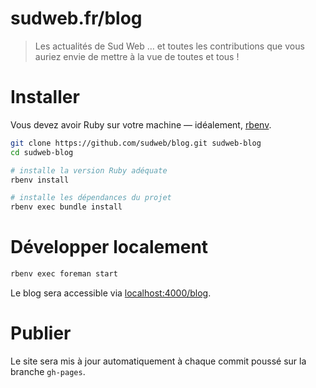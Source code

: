 # sudweb.fr/blog

> Les actualités de Sud Web … et toutes les contributions que vous auriez envie de mettre à la vue de toutes et tous !

# Installer

Vous devez avoir Ruby sur votre machine — idéalement, [rbenv](http://rbenv.org/).

```bash
git clone https://github.com/sudweb/blog.git sudweb-blog
cd sudweb-blog

# installe la version Ruby adéquate
rbenv install

# installe les dépendances du projet
rbenv exec bundle install
```

# Développer localement

```bash
rbenv exec foreman start
```

Le blog sera accessible via [localhost:4000/blog](http://localhost:4000/blog/).

# Publier

Le site sera mis à jour automatiquement à chaque commit poussé sur la branche `gh-pages`.